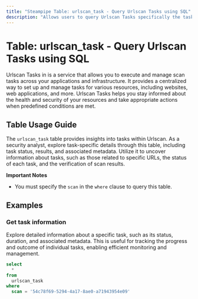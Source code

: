 ```yaml
---
title: "Steampipe Table: urlscan_task - Query Urlscan Tasks using SQL"
description: "Allows users to query Urlscan Tasks specifically the task details, providing insights into scan tasks and potential security threats."
---
```


# Table: urlscan_task - Query Urlscan Tasks using SQL

Urlscan Tasks in is a service that allows you to execute and manage scan tasks across your applications and infrastructure. It provides a centralized way to set up and manage tasks for various resources, including websites, web applications, and more. Urlscan Tasks helps you stay informed about the health and security of your resources and take appropriate actions when predefined conditions are met.

## Table Usage Guide

The `urlscan_task` table provides insights into tasks within Urlscan. As a security analyst, explore task-specific details through this table, including task status, results, and associated metadata. Utilize it to uncover information about tasks, such as those related to specific URLs, the status of each task, and the verification of scan results.

**Important Notes**
- You must specify the `scan` in the `where` clause to query this table.

## Examples

### Get task information
Explore detailed information about a specific task, such as its status, duration, and associated metadata. This is useful for tracking the progress and outcome of individual tasks, enabling efficient monitoring and management.

```sql
select
  *
from
  urlscan_task
where
  scan = '54c78f69-5294-4a17-8ae0-a71943954e09'
```